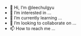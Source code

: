 - 👋 Hi, I’m @leechulgyu
- 👀 I’m interested in ...
- 🌱 I’m currently learning ...
- 💞️ I’m looking to collaborate on ...
- 📫 How to reach me ...

<!---
leechulgyu/leechulgyu is a ✨ special ✨ repository because its `README.md` (this file) appears on your GitHub profile.
You can click the Preview link to take a look at your changes.
--->
